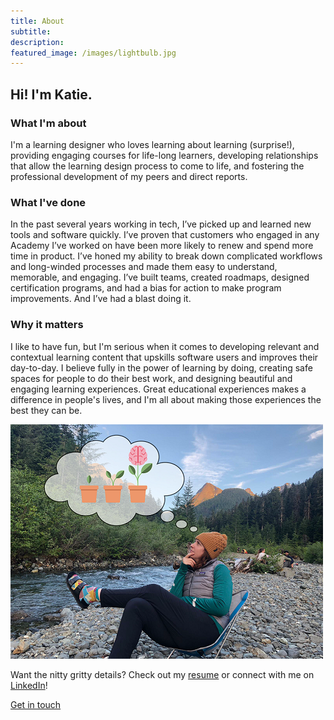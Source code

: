 ```yaml
---
title: About 
subtitle: 
description:
featured_image: /images/lightbulb.jpg
---
```


## Hi! I'm Katie.

### What I'm about

I'm a learning designer who loves learning about learning (surprise!), providing engaging courses for life-long learners, developing relationships that allow the learning design process to come to life, and fostering the professional development of my peers and direct reports. 

### What I've done
In the past several years working in tech, I’ve picked up and learned new tools and software quickly. I’ve proven that customers who engaged in any Academy I’ve worked on have been more likely to renew and spend more time in product. I’ve honed my ability to break down complicated workflows and long-winded processes and made them easy to understand, memorable, and engaging. I’ve built teams, created roadmaps, designed certification programs, and had a bias for action to make program improvements. And I’ve had a blast doing it. 

### Why it matters
I like to have fun, but I'm serious when it comes to developing relevant and contextual learning content that upskills software users and improves their day-to-day. I believe fully in the power of learning by doing, creating safe spaces for people to do their best work, and designing beautiful and engaging learning experiences. Great educational experiences makes a difference in people's lives, and I'm all about making those experiences the best they can be.


![This is me](/images/katie-profesh.png)

Want the nitty gritty details? Check out my [resume](https://katieslearnings.com/assets/Katie-Cox-resume.pdf) or connect with me on <a href="https://www.linkedin.com/in/katiecox85/">LinkedIn</a>!

<a href="https://katieslearnings.com/contact" class="button button--large">Get in touch</a>
